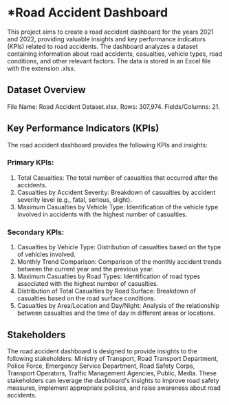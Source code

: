 # *Road Accident Dashboard
This project aims to create a road accident dashboard for the years 2021 and 2022, providing valuable insights and key performance indicators (KPIs) related to road accidents. The dashboard analyzes a dataset containing information about road accidents, casualties, vehicle types, road conditions, and other relevant factors. The data is stored in an Excel file with the extension .xlsx.

## Dataset Overview
File Name: Road Accident Dataset.xlsx.
Rows: 307,974.
Fields/Columns: 21.

## Key Performance Indicators (KPIs)
The road accident dashboard provides the following KPIs and insights:

### Primary KPIs:
1. Total Casualties: 
The total number of casualties that occurred after the accidents.
2. Casualties by Accident Severity: Breakdown of casualties by accident severity level (e.g., fatal, serious, slight).
3. Maximum Casualties by Vehicle Type: Identification of the vehicle type involved in accidents with the highest number of casualties.
### Secondary KPIs:
1. Casualties by Vehicle Type: Distribution of casualties based on the type of vehicles involved.
2. Monthly Trend Comparison: Comparison of the monthly accident trends between the current year and the previous year.
3. Maximum Casualties by Road Types: Identification of road types associated with the highest number of casualties.
4. Distribution of Total Casualties by Road Surface: Breakdown of casualties based on the road surface conditions.
5. Casualties by Area/Location and Day/Night: Analysis of the relationship between casualties and the time of day in different areas or locations.

## Stakeholders
The road accident dashboard is designed to provide insights to the following stakeholders:
Ministry of Transport,
Road Transport Department,
Police Force,
Emergency Service Department,
Road Safety Corps,
Transport Operators,
Traffic Management Agencies,
Public,
Media.
These stakeholders can leverage the dashboard's insights to improve road safety measures, implement appropriate policies, and raise awareness about road accidents.


